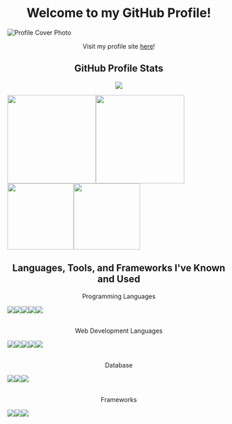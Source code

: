 <h1 align="center">Welcome to my GitHub Profile!</h1>

<img src="https://i.imgur.com/2X1VqNH.png" alt="Profile Cover Photo">
<p align="center">Visit my profile site <a href="https://krcolonia.github.io/" target="_blank">here</a>!</p>

<h2 align="center">GitHub Profile Stats</h2>
<p align="center"><img src="https://github-profile-trophy.vercel.app/?username=krcolonia&theme=radical&no-frame=true&no-bg=false&margin-w=4"></p>

<div style="display:flex; flex-flow:row;" align="center">
  <img src="https://github-contributor-stats.vercel.app/api?username=krcolonia&limit=5&theme=dark&combine_all_yearly_contributions=true&hide_border=true"  height="200px">
  <img src="https://github-readme-streak-stats.herokuapp.com/?user=krcolonia&theme=dark&hide_border=true"  height="200px">
</div>

<div style="display:flex; flex-flow:row;" align="center">
  <img src="https://github-readme-stats.vercel.app/api?username=krcolonia&theme=dark&include_all_commits=true&count_private=true&hide_border=true" height="150px">
  <img src="https://github-readme-stats.vercel.app/api/top-langs/?username=krcolonia&theme=dark&include_all_commits=true&count_private=false&layout=compact&hide_border=true" height="150px">
</div>

<h2 align="center">Languages, Tools, and Frameworks I've Known and Used</h2>
<p align="center">Programming Languages</p>
<div style="display:flex; flex-flow:row;" align="center"> <!-- Programming Languages -->
  <img src="https://img.shields.io/badge/c%23-512BD4.svg?style=for-the-badge&logo=dotnet&logoColor=white">
  <img src="https://img.shields.io/badge/java-%23ED8B00.svg?style=for-the-badge&logo=openjdk&logoColor=white">
  <img src="https://img.shields.io/badge/kotlin-%238511FA.svg?style=for-the-badge&logo=kotlin&logoColor=white">
  <img src="https://img.shields.io/badge/python-3670A0?style=for-the-badge&logo=python&logoColor=ffdd54">
  <img src="https://img.shields.io/badge/gdscript-478CBF.svg?style=for-the-badge&logo=godotengine&logoColor=white">
</div>

<br>

<p align="center">Web Development Languages</p>
<div style="display:flex; flex-flow:row;" align="center"> <!-- Raw Web Development -->
  <img src="https://img.shields.io/badge/html5-%23E34F26.svg?style=for-the-badge&logo=html5&logoColor=white">
  <img src="https://img.shields.io/badge/css3-%231572B6.svg?style=for-the-badge&logo=css3&logoColor=white">
  <img src="https://img.shields.io/badge/javascript-F7DF1E.svg?style=for-the-badge&logo=javascript&logoColor=black">
  <img src="https://img.shields.io/badge/typescript-3178C6.svg?style=for-the-badge&logo=typescript&logoColor=white">
  <img src="https://img.shields.io/badge/php-%23777BB4.svg?style=for-the-badge&logo=php&logoColor=white">
</div>

<br>

<p align="center">Database</p>
<div style="display:flex; flex-flow:row;" align="center"> <!-- Database-related stuff -->
  <img src="https://img.shields.io/badge/mysql-4479A1.svg?style=for-the-badge&logo=mysql&logoColor=white">
  <img src="https://img.shields.io/badge/postgresql-4169E1.svg?style=for-the-badge&logo=postgresql&logoColor=white">
  <img src="https://img.shields.io/badge/firebase-DD2C00.svg?style=for-the-badge&logo=firebase&logoColor=white">
</div>

<br>

<p align="center">Frameworks</p>
<div style="display:flex; flex-flow:row;" align="center"> <!-- Frameworks -->
  <img src="https://img.shields.io/badge/laravel_11-%23D00000.svg?style=for-the-badge&logo=Laravel&logoColor=white">
  <img src="https://img.shields.io/badge/bootstrap-%238511FA.svg?style=for-the-badge&logo=bootstrap&logoColor=white">
  <img src="https://img.shields.io/badge/flutter-02569B.svg?style=for-the-badge&logo=flutter&logoColor=white">
</div>

<!--
**krcolonia/krcolonia** is a ✨ _special_ ✨ repository because its `README.md` (this file) appears on your GitHub profile.

Here are some ideas to get you started:

- 🔭 I’m currently working on ...
- 🌱 I’m currently learning ...
- 👯 I’m looking to collaborate on ...
- 🤔 I’m looking for help with ...
- 💬 Ask me about ...
- 📫 How to reach me: ...
- 😄 Pronouns: ...
- ⚡ Fun fact: ...
-->
